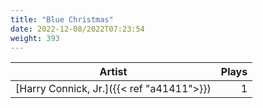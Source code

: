 ```yaml
---
title: "Blue Christmas"
date: 2022-12-08/2022T07:23:54
weight: 393
---
```




 Artist | Plays 
----- | -----:
[Harry Connick, Jr.]({{< ref "a41411">}}) | 1
